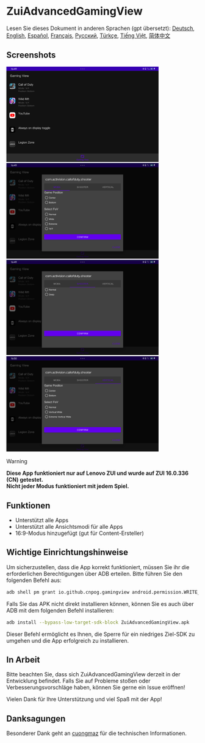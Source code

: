 
# ZuiAdvancedGamingView
Lesen Sie dieses Dokument in anderen Sprachen (gpt übersetzt): [Deutsch](README.de.md), [English](../README.md), [Español](README.es.md), [Français](README.fr.md), [Русский](README.ru.md), [Türkçe](README.tr.md), [Tiếng Việt](README.vi.md), [简体中文](README.zh.md)

## Screenshots

[<img src="images/screenshot1.png" width=399>](images/screenshot1.png)  
[<img src="images/screenshot2.png" width=399>](images/screenshot2.png)  
[<img src="images/screenshot3.png" width=399>](images/screenshot3.png)  
[<img src="images/screenshot4.png" width=399>](images/screenshot4.png)

> [!warning]  
> **Diese App funktioniert nur auf Lenovo ZUI und wurde auf ZUI 16.0.336 (CN) getestet.**  
> **Nicht jeder Modus funktioniert mit jedem Spiel.**

## Funktionen

- Unterstützt alle Apps
- Unterstützt alle Ansichtsmodi für alle Apps
- 16:9-Modus hinzugefügt (gut für Content-Ersteller)

## Wichtige Einrichtungshinweise

Um sicherzustellen, dass die App korrekt funktioniert, müssen Sie ihr die erforderlichen Berechtigungen über ADB erteilen. Bitte führen Sie den folgenden Befehl aus:

```bash
adb shell pm grant io.github.cnpog.gamingview android.permission.WRITE_SECURE_SETTINGS
```

Falls Sie das APK nicht direkt installieren können, können Sie es auch über ADB mit dem folgenden Befehl installieren:

```bash
adb install --bypass-low-target-sdk-block ZuiAdvancedGamingView.apk
```

Dieser Befehl ermöglicht es Ihnen, die Sperre für ein niedriges Ziel-SDK zu umgehen und die App erfolgreich zu installieren.

## In Arbeit

Bitte beachten Sie, dass sich ZuiAdvancedGamingView derzeit in der Entwicklung befindet. Falls Sie auf Probleme stoßen oder Verbesserungsvorschläge haben, können Sie gerne ein Issue eröffnen!

Vielen Dank für Ihre Unterstützung und viel Spaß mit der App!

## Danksagungen

Besonderer Dank geht an [cuongmaz](https://xdaforums.com/m/cuongmaz.12936472/#about) für die technischen Informationen.
